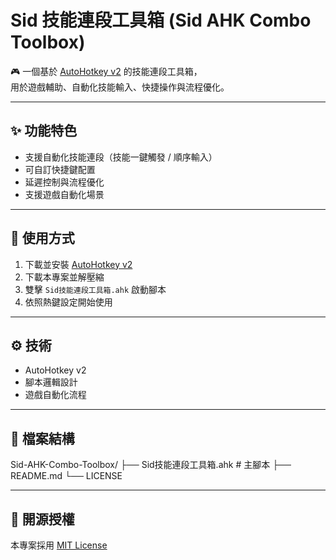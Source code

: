 # Sid 技能連段工具箱 (Sid AHK Combo Toolbox)

🎮 一個基於 [AutoHotkey v2](https://www.autohotkey.com/) 的技能連段工具箱，  
用於遊戲輔助、自動化技能輸入、快捷操作與流程優化。

---

## ✨ 功能特色
- 支援自動化技能連段（技能一鍵觸發 / 順序輸入）
- 可自訂快捷鍵配置
- 延遲控制與流程優化
- 支援遊戲自動化場景

---

## 🚀 使用方式
1. 下載並安裝 [AutoHotkey v2](https://www.autohotkey.com/)
2. 下載本專案並解壓縮
3. 雙擊 `Sid技能連段工具箱.ahk` 啟動腳本
4. 依照熱鍵設定開始使用

---

## ⚙️ 技術
- AutoHotkey v2
- 腳本邏輯設計
- 遊戲自動化流程

---

## 📂 檔案結構
Sid-AHK-Combo-Toolbox/
├── Sid技能連段工具箱.ahk # 主腳本
├── README.md
└── LICENSE


---

## 📜 開源授權
本專案採用 [MIT License](LICENSE)

